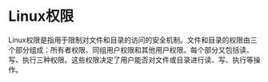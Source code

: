 # Linux权限

Linux权限是指用于限制对文件和目录的访问的安全机制。文件和目录的权限由三个部分组成：所有者权限、同组用户权限和其他用户权限。每个部分又包括读、写、执行三种权限。这些权限决定了用户能否对文件或目录进行读、写、执行等操作。




